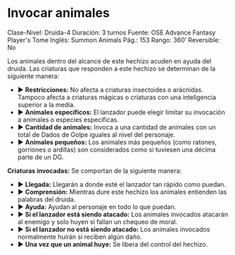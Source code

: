 # Invocar animales

Clase-Nivel: Druida-4
Duración: 3 turnos
Fuente: OSE Advance Fantasy Player's Tome
Inglés: Summon Animals
Pág.: 153
Rango: 360’
Reversible: No

Los animales dentro del alcance de este hechizo acuden en ayuda del druida. Las criaturas que responden a este hechizo se determinan de la siguiente manera: 

- ▶ **Restricciones:** No afecta a criaturas insectoides o arácnidas. Tampoco afecta a criaturas mágicas o criaturas con una inteligencia superior a la media.
- ▶ **Animales específicos:** El lanzador puede elegir limitar su invocación a animales o especies específicas.
- ▶ **Cantidad de animales:** Invoca a una cantidad de animales con un total de Dados de Golpe iguales al nivel del personaje.
- ▶ **Animales pequeños:** Los animales más pequeños (como ratones, gorriones o ardillas) son considerados como si tuviesen una décima parte de un DG.

**Criaturas invocadas:** Se comportan de la siguiente manera: 

- ▶ **Llegada:** Llegarán a donde esté el lanzador tan rápido como puedan.
- ▶ **Comprensión:** Mientras dure este hechizo los animales entienden las palabras del druida.
- ▶ **Ayuda:** Ayudan al personaje en todo lo que puedan.
- ▶ **Si el lanzador está siendo atacado:** Los animales invocados atacarán al enemigo y solo huyen si fallan un chequeo de moral.
- ▶ **Si el lanzador no está siendo atacado:** Los animales invocados normalmente huirán si reciben algún daño.
- ▶ **Una vez que un animal huye:** Se libera del control del hechizo.